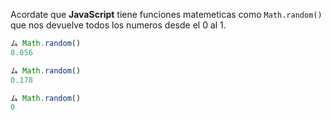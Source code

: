 Acordate que **JavaScript** tiene funciones matemeticas como `Math.random()` que nos devuelve todos los numeros desde el 0 al 1. 

 ```javascript
 ム Math.random()
 0.056

 ム Math.random()
 0.178

 ム Math.random()
 0
 ```